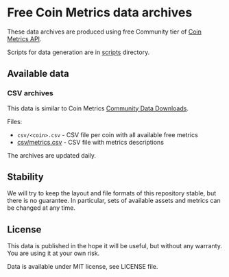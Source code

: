 # Free Coin Metrics data archives

These data archives are produced using free Community tier of [Coin Metrics API](https://docs.coinmetrics.io/api/v3/).

Scripts for data generation are in [scripts](scripts) directory.

## Available data

### CSV archives

This data is similar to Coin Metrics [Community Data Downloads](https://coinmetrics.io/data-downloads/).

Files:

* `csv/<coin>.csv` - CSV file per coin with all available free metrics
* [csv/metrics.csv](csv/metrics.csv) - CSV file with metrics descriptions

The archives are updated daily.

## Stability

We will try to keep the layout and file formats of this repository stable, but there is no guarantee. In particular, sets of available assets and metrics can be changed at any time.

## License

This data is published in the hope it will be useful, but without any warranty. You are using it at your own risk.

Data is available under MIT license, see LICENSE file.
